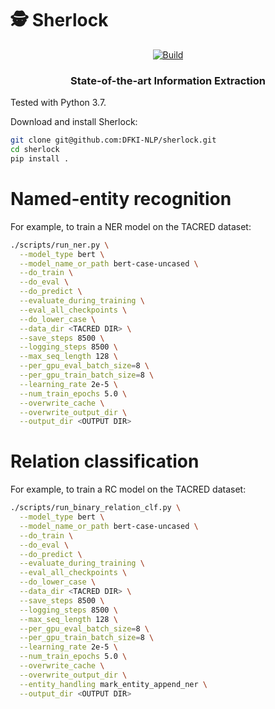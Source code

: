 # 🕵️ Sherlock

<p align="center">
    <a href="https://circleci.com/gh/ChristophAlt/sherlock">
        <img alt="Build" src="https://img.shields.io/circleci/build/github/huggingface/transformers/master">
    </a>
</p>

<h3 align="center">
<p>State-of-the-art Information Extraction
</h3>

Tested with Python 3.7.

Download and install Sherlock:
```bash
git clone git@github.com:DFKI-NLP/sherlock.git
cd sherlock
pip install .
```


# Named-entity recognition

For example, to train a NER model on the TACRED dataset:


```bash
./scripts/run_ner.py \
  --model_type bert \
  --model_name_or_path bert-case-uncased \
  --do_train \
  --do_eval \
  --do_predict \
  --evaluate_during_training \
  --eval_all_checkpoints \
  --do_lower_case \
  --data_dir <TACRED DIR> \
  --save_steps 8500 \
  --logging_steps 8500 \
  --max_seq_length 128 \
  --per_gpu_eval_batch_size=8 \
  --per_gpu_train_batch_size=8 \
  --learning_rate 2e-5 \
  --num_train_epochs 5.0 \
  --overwrite_cache \
  --overwrite_output_dir \
  --output_dir <OUTPUT DIR>
```

# Relation classification

For example, to train a RC model on the TACRED dataset:


```bash
./scripts/run_binary_relation_clf.py \
  --model_type bert \
  --model_name_or_path bert-case-uncased \
  --do_train \
  --do_eval \
  --do_predict \
  --evaluate_during_training \
  --eval_all_checkpoints \
  --do_lower_case \
  --data_dir <TACRED DIR> \
  --save_steps 8500 \
  --logging_steps 8500 \
  --max_seq_length 128 \
  --per_gpu_eval_batch_size=8 \
  --per_gpu_train_batch_size=8 \
  --learning_rate 2e-5 \
  --num_train_epochs 5.0 \
  --overwrite_cache \
  --overwrite_output_dir \
  --entity_handling mark_entity_append_ner \
  --output_dir <OUTPUT DIR>
```
